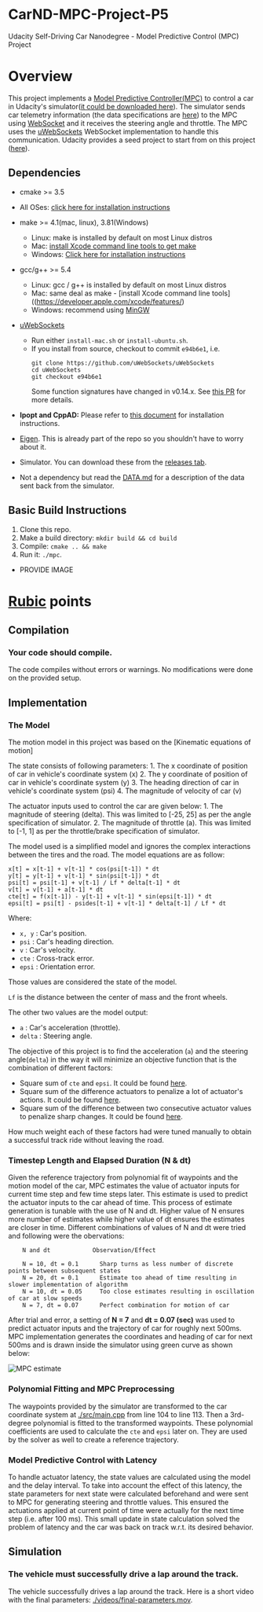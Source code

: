 # CarND-MPC-Project-P5
Udacity Self-Driving Car Nanodegree - Model Predictive Control (MPC) Project

# Overview

This project implements a [Model Predictive Controller(MPC)](https://en.wikipedia.org/wiki/Model_predictive_control) to control a car in Udacity's simulator([it could be downloaded here](https://github.com/udacity/self-driving-car-sim/releases)). The simulator sends car telemetry information (the data specifications are [here](./DATA.md)) to the MPC using [WebSocket](https://en.wikipedia.org/wiki/WebSocket) and it receives the steering angle and throttle. The MPC uses the [uWebSockets](https://github.com/uNetworking/uWebSockets) WebSocket implementation to handle this communication. Udacity provides a seed project to start from on this project ([here](https://github.com/udacity/CarND-MPC-Project)).


## Dependencies

* cmake >= 3.5
 * All OSes: [click here for installation instructions](https://cmake.org/install/)
* make >= 4.1(mac, linux), 3.81(Windows)
  * Linux: make is installed by default on most Linux distros
  * Mac: [install Xcode command line tools to get make](https://developer.apple.com/xcode/features/)
  * Windows: [Click here for installation instructions](http://gnuwin32.sourceforge.net/packages/make.htm)
* gcc/g++ >= 5.4
  * Linux: gcc / g++ is installed by default on most Linux distros
  * Mac: same deal as make - [install Xcode command line tools]((https://developer.apple.com/xcode/features/)
  * Windows: recommend using [MinGW](http://www.mingw.org/)
* [uWebSockets](https://github.com/uWebSockets/uWebSockets)
  * Run either `install-mac.sh` or `install-ubuntu.sh`.
  * If you install from source, checkout to commit `e94b6e1`, i.e.
    ```
    git clone https://github.com/uWebSockets/uWebSockets
    cd uWebSockets
    git checkout e94b6e1
    ```
    Some function signatures have changed in v0.14.x. See [this PR](https://github.com/udacity/CarND-MPC-Project/pull/3) for more details.

* **Ipopt and CppAD:** Please refer to [this document](https://github.com/udacity/CarND-MPC-Project/blob/master/install_Ipopt_CppAD.md) for installation instructions.
* [Eigen](http://eigen.tuxfamily.org/index.php?title=Main_Page). This is already part of the repo so you shouldn't have to worry about it.
* Simulator. You can download these from the [releases tab](https://github.com/udacity/self-driving-car-sim/releases).
* Not a dependency but read the [DATA.md](./DATA.md) for a description of the data sent back from the simulator.


## Basic Build Instructions

1. Clone this repo.
2. Make a build directory: `mkdir build && cd build`
3. Compile: `cmake .. && make`
4. Run it: `./mpc`.

- PROVIDE IMAGE

# [Rubic](https://review.udacity.com/#!/rubrics/896/view) points

## Compilation

### Your code should compile.

The code compiles without errors or warnings. No modifications were done on the provided setup.

## Implementation

### The Model

  The motion model in this project was based on the [Kinematic equations of motion]
    
  The state consists of following parameters:
    1. The x coordinate of position of car in vehicle's coordinate system (x)
    2. The y coordinate of position of car in vehicle's coordinate system (y)
    3. The heading direction of car in vehicle's coordinate system (psi)
    4. The magnitude of velocity of car (v)
    
  The actuator inputs used to control the car are given below:
    1. The magnitude of steering (delta). This was limited to [-25, 25] as per the angle specification of simulator.
    2. The magnitude of throttle (a). This was limited to [-1, 1] as per the throttle/brake specification of simulator.
    

The model used is a simplified model and ignores the complex interactions between the tires and the road. The model equations are as follow:

```
x[t] = x[t-1] + v[t-1] * cos(psi[t-1]) * dt
y[t] = y[t-1] + v[t-1] * sin(psi[t-1]) * dt
psi[t] = psi[t-1] + v[t-1] / Lf * delta[t-1] * dt
v[t] = v[t-1] + a[t-1] * dt
cte[t] = f(x[t-1]) - y[t-1] + v[t-1] * sin(epsi[t-1]) * dt
epsi[t] = psi[t] - psides[t-1] + v[t-1] * delta[t-1] / Lf * dt
```

Where:

- `x, y` : Car's position.
- `psi` : Car's heading direction.
- `v` : Car's velocity.
- `cte` : Cross-track error.
- `epsi` : Orientation error.

Those values are considered the state of the model.

 `Lf` is the distance between the center of mass and the front wheels. 
 
 The other two values are the model output:

- `a` : Car's acceleration (throttle).
- `delta` : Steering angle.

The objective of this project is to find the acceleration (`a`) and the steering angle(`delta`) in the way it will minimize an objective function that is the combination of different factors:

- Square sum of `cte` and `epsi`. It could be found [here](./src/MPC.cpp#L55).
- Square sum of the difference actuators to penalize a lot of actuator's actions. It could be found [here](./src/MPC.cpp#L62).
- Square sum of the difference between two consecutive actuator values to penalize sharp changes. It could be found [here](./src/MPC.cpp#L69).

How much weight each of these factors had were tuned manually to obtain a successful track ride without leaving the road.

### Timestep Length and Elapsed Duration (N & dt)

  Given the reference trajectory from polynomial fit of waypoints and the motion model of the car, MPC estimates the value of actuator inputs for current time step and few time steps later. This estimate is used to predict the actuator inputs to the car ahead of time. This process of estimate generation is tunable with the use of N and dt. Higher value of N ensures more number of estimates while higher value of dt ensures the estimates are closer in time.
  Different combinations of values of N and dt were tried and following were the obervations:
    
        N and dt            Observation/Effect
        
        N = 10, dt = 0.1	  Sharp turns as less number of discrete points between subsequent states
        N = 20, dt = 0.1	  Estimate too ahead of time resulting in slower implementation of algorithm
        N = 10, dt = 0.05	  Too close estimates resulting in oscillation of car at slow speeds
        N = 7, dt = 0.07	  Perfect combination for motion of car

  After trial and error, a setting of **N = 7** and **dt = 0.07 (sec)** was used to predict actuator inputs and the trajectory of car for roughly next 500ms. MPC implementation generates the coordinates and heading of car for next 500ms and is drawn inside the simulator using green curve as shown below:
    
![MPC estimate](https://raw.githubusercontent.com/sohonisaurabh/CarND-MPC-Project/master/image-resources/mpc-estimate.png)

### Polynomial Fitting and MPC Preprocessing

The waypoints provided by the simulator are transformed to the car coordinate system at [./src/main.cpp](./src/main.cpp#L104) from line 104 to line 113. Then a 3rd-degree polynomial is fitted to the transformed waypoints. These polynomial coefficients are used to calculate the `cte` and `epsi` later on. They are used by the solver as well to create a reference trajectory.

### Model Predictive Control with Latency

To handle actuator latency, the state values are calculated using the model and the delay interval. To take into account the effect of this latency, the state parameters for next state were calculated beforehand and were sent to MPC for generating steering and throttle values. This ensured the actuations applied at current point of time were actually for the next time step (i.e. after 100 ms). This small update in state calculation solved the problem of latency and the car was back on track w.r.t. its desired behavior.

## Simulation 

### The vehicle must successfully drive a lap around the track.

The vehicle successfully drives a lap around the track. Here is a short video with the final parameters: [./videos/final-parameters.mov](./videos/final-parameters.mov).
